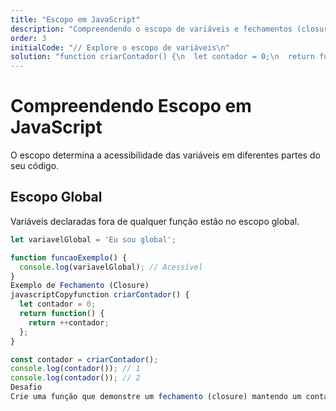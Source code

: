 ```yaml
---
title: "Escopo em JavaScript"
description: "Compreendendo o escopo de variáveis e fechamentos (closures) em JavaScript"
order: 3
initialCode: "// Explore o escopo de variáveis\n"
solution: "function criarContador() {\n  let contador = 0;\n  return function() {\n    return ++contador;\n  };\n}\n\nconst contador = criarContador();\nconsole.log(contador()); // 1\nconsole.log(contador()); // 2"
---
```


# Compreendendo Escopo em JavaScript

O escopo determina a acessibilidade das variáveis em diferentes partes do seu código.

## Escopo Global
Variáveis declaradas fora de qualquer função estão no escopo global.

```javascript
let variavelGlobal = 'Eu sou global';

function funcaoExemplo() {
  console.log(variavelGlobal); // Acessível
}
Exemplo de Fechamento (Closure)
javascriptCopyfunction criarContador() {
  let contador = 0;
  return function() {
    return ++contador;
  };
}

const contador = criarContador();
console.log(contador()); // 1
console.log(contador()); // 2
Desafio
Crie uma função que demonstre um fechamento (closure) mantendo um contador privado.
